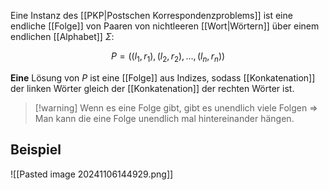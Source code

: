 Eine Instanz des [[PKP|Postschen Korrespondenzproblems]] ist eine endliche [[Folge]] von Paaren von nichtleeren [[Wort|Wörtern]] über einem endlichen [[Alphabet]] $\Sigma$:

$$P = ((l_{1}, r_{1}), (l_{2}, r_{2}), ..., (l_{n}, r_{n}))$$

**Eine** Lösung von $P$ ist eine [[Folge]] aus Indizes, sodass [[Konkatenation]] der linken Wörter gleich der [[Konkatenation]] der rechten Wörter ist.

> [!warning] Wenn es eine Folge gibt, gibt es unendlich viele Folgen => Man kann die eine Folge unendlich mal hintereinander hängen.

## Beispiel
![[Pasted image 20241106144929.png]]
